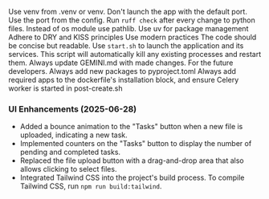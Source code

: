 Use venv from .venv or venv.
Don't launch the app with the default port. Use the port from the config.
Run `ruff check` after every change to python files.
Instead of os module use pathlib.
Use uv for package management
Adhere to DRY and KISS principles
Use modern practices
The code should be concise but readable.
Use `start.sh` to launch the application and its services. This script will automatically kill any existing processes and restart them.
Always update GEMINI.md with made changes. For the future developers.
Always add new packages to pyproject.toml
Always add required apps to the dockerfile's installation block, and ensure Celery worker is started in post-create.sh

### UI Enhancements (2025-06-28)

- Added a bounce animation to the "Tasks" button when a new file is uploaded, indicating a new task.
- Implemented counters on the "Tasks" button to display the number of pending and completed tasks.
- Replaced the file upload button with a drag-and-drop area that also allows clicking to select files.
- Integrated Tailwind CSS into the project's build process. To compile Tailwind CSS, run `npm run build:tailwind`.
